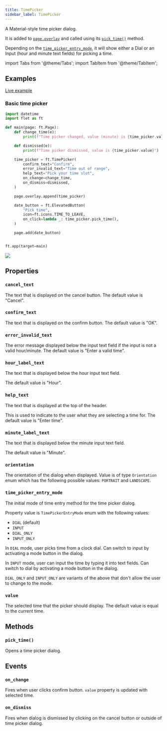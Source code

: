 ```yaml
---
title: TimePicker
sidebar_label: TimePicker
---
```


A Material-style time picker dialog.

It is added to [`page.overlay`](page#overlay) and called using its [`pick_time()`](timepicker#pick_time) method.

Depending on the [`time_picker_entry_mode`](timepicker#time_picker_entry_mode), it will show either a Dial or an Input (hour and minute text fields) for picking a time.

import Tabs from '@theme/Tabs';
import TabItem from '@theme/TabItem';

## Examples

[Live example](https://flet-controls-gallery.fly.dev/dialogs/timepicker)

### Basic time picker

<Tabs groupId="language">
  <TabItem value="python" label="Python" default>

```python
import datetime
import flet as ft

def main(page: ft.Page):
    def change_time(e):
        print(f"Time picker changed, value (minute) is {time_picker.value.minute}")

    def dismissed(e):
        print(f"Time picker dismissed, value is {time_picker.value}")

    time_picker = ft.TimePicker(
        confirm_text="Confirm",
        error_invalid_text="Time out of range",
        help_text="Pick your time slot",
        on_change=change_time,
        on_dismiss=dismissed,
    )

    page.overlay.append(time_picker)

    date_button = ft.ElevatedButton(
        "Pick time",
        icon=ft.icons.TIME_TO_LEAVE,
        on_click=lambda _: time_picker.pick_time(),
    )

    page.add(date_button)


ft.app(target=main)

```
  </TabItem>
</Tabs>

<img src="/img/docs/controls/timepicker/time-picker.png" className="screenshot-50" />

## Properties

### `cancel_text`

The text that is displayed on the cancel button. The default value is "Cancel".

### `confirm_text`

The text that is displayed on the confirm button. The default value is "OK".

### `error_invalid_text`

The error message displayed below the input text field if the input is not a valid hour/minute. The default value is "Enter a valid time".

### `hour_label_text`

The text that is displayed below the hour input text field.

The default value is "Hour".

### `help_text`

The text that is displayed at the top of the header.

This is used to indicate to the user what they are selecting a time for. The default value is "Enter time".

### `minute_label_text`

The text that is displayed below the minute input text field.

The default value is "Minute".

### `orientation`

The orientation of the dialog when displayed. Value is of type `Orientation` enum which has the following possible values: `PORTRAIT` and `LANDSCAPE`.

### `time_picker_entry_mode`

The initial mode of time entry method for the time picker dialog.

Property value is `TimePickerEntryMode` enum with the following values:

* `DIAL` (default)
* `INPUT`
* `DIAL_ONLY`
* `INPUT_ONLY`

In `DIAL` mode, user picks time from a clock dial.
Can switch to input by activating a mode button in the dialog. 

In `INPUT` mode, user can input the time by typing it into text fields.
Can switch to dial by activating a mode button in the dialog.

`DIAL_ONLY` and `INPUT_ONLY` are variants of the above that don't allow the user to change to the mode.

### `value`

The selected time that the picker should display. The default value is equal to the current time.

## Methods

### `pick_time()`

Opens a time picker dialog.

## Events

### `on_change`

Fires when user clicks confirm button. `value` property is updated with selected time. 

### `on_dismiss`

Fires when dialog is dismissed by clicking on the cancel button or outside of time picker dialog.